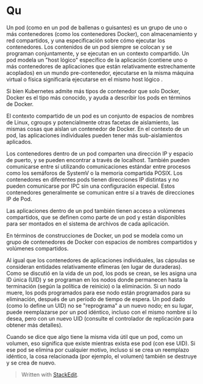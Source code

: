# Qu
Un pod (como en un pod de ballenas o guisantes) es un grupo de uno o más contenedores (como los contenedores Docker), con almacenamiento y red compartidos, y una especificación sobre cómo ejecutar los contenedores. Los contenidos de un pod siempre se colocan y se programan conjuntamente, y se ejecutan en un contexto compartido. Un pod modela un "host lógico" específico de la aplicación (contiene uno o más contenedores de aplicaciones que están relativamente estrechamente acoplados) en un mundo pre-contenedor, ejecutarse en la misma máquina virtual o física significaría ejecutarse en el mismo host lógico .  
  
Si bien Kubernetes admite más tipos de contenedor que solo Docker, Docker es el tipo más conocido, y ayuda a describir los pods en términos de Docker.  
  
El contexto compartido de un pod es un conjunto de espacios de nombres de Linux, cgroups y potencialmente otras facetas de aislamiento, las mismas cosas que aíslan un contenedor de Docker. En el contexto de un pod, las aplicaciones individuales pueden tener más sub-aislamientos aplicados.  
  
Los contenedores dentro de un pod comparten una dirección IP y espacio de puerto, y se pueden encontrar a través de localhost. También pueden comunicarse entre sí utilizando comunicaciones estándar entre procesos como los semáforos de SystemV o la memoria compartida POSIX. Los contenedores en diferentes pods tienen direcciones IP distintas y no pueden comunicarse por IPC sin una configuración especial. Estos contenedores generalmente se comunican entre sí a través de direcciones IP de Pod.  
  
Las aplicaciones dentro de un pod también tienen acceso a volúmenes compartidos, que se definen como parte de un pod y están disponibles para ser montados en el sistema de archivos de cada aplicación.  
  
En términos de construcciones de Docker, un pod se modela como un grupo de contenedores de Docker con espacios de nombres compartidos y volúmenes compartidos.  
  
Al igual que los contenedores de aplicaciones individuales, las cápsulas se consideran entidades relativamente efímeras (en lugar de duraderas). Como se discutió en la vida de un pod, los pods se crean, se les asigna una ID única (UID) y se programan en los nodos donde permanecen hasta la terminación (según la política de reinicio) o la eliminación. Si un nodo muere, los pods programados para ese nodo están programados para su eliminación, después de un período de tiempo de espera. Un pod dado (como lo define un UID) no se "reprograma" a un nuevo nodo; en su lugar, puede reemplazarse por un pod idéntico, incluso con el mismo nombre si lo desea, pero con un nuevo UID (consulte el controlador de replicación para obtener más detalles).  
  
Cuando se dice que algo tiene la misma vida útil que un pod, como un volumen, eso significa que existe mientras exista ese pod (con ese UID). Si ese pod se elimina por cualquier motivo, incluso si se crea un reemplazo idéntico, la cosa relacionada (por ejemplo, el volumen) también se destruye y se crea de nuevo.

> Written with [StackEdit](https://stackedit.io/).
<!--stackedit_data:
eyJoaXN0b3J5IjpbLTIwMTg4NjUyMDksLTEzOTc5Mzc4NDhdfQ
==
-->